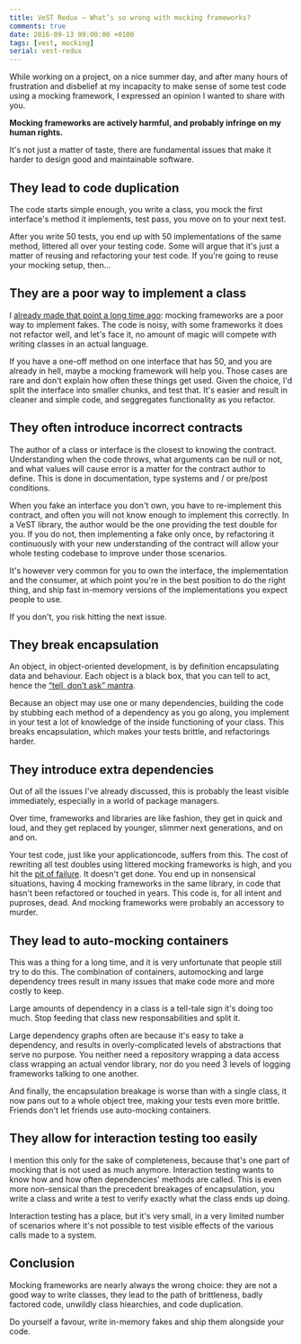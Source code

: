 ```yaml
---
title: VeST Redux – What’s so wrong with mocking frameworks?
comments: true
date: 2016-09-13 09:00:00 +0100
tags: [vest, mocking]
serial: vest-redux
---
```


While working on a project, on a nice summer day, and after many hours of
frustration and disbelief at my incapacity to make sense of some test code
using a mocking framework, I expressed an opinion I wanted to share with you.

**Mocking frameworks are actively harmful, and probably infringe on my human
rights.**

It's not just a matter of taste, there are fundamental issues that make it
harder to design good and maintainable software.

## They lead to code duplication

The code starts simple enough, you write a class, you mock the first interface's
method it implements, test pass, you move on to your next test.

After you write 50 tests, you end up with 50 implementations of the
same method, littered all over your testing code. Some will argue that it's just
a matter of reusing and refactoring your test code. If you're going to reuse
your mocking setup, then...

## They are a poor way to implement a class

I [already made that point a long time ago][mocking-sucks]: mocking frameworks
are a poor way to implement fakes. The code is noisy, with some frameworks it
does not refactor well, and let's face it, no amount of magic will compete with
writing classes in an actual language.

If you have a one-off method on one interface that has 50, and you are already
in hell, maybe a mocking framework will help you. Those cases are rare and
don't explain how often these things get used. Given the choice, I'd split
the interface into smaller chunks, and test that. It's easier and result in
cleaner and simple code, and seggregates functionality as you refactor.

## They often introduce incorrect contracts 

The author of a class or interface is the closest to knowing the contract.
Understanding when the code throws, what arguments can be null or not, and what
values will cause error is a matter for the contract author to define. This is
done in documentation, type systems and / or pre/post conditions.

When you fake an interface you don't own, you have to re-implement this
contract, and often you will not know enough to implement this correctly. In
a VeST library, the author would be the one providing the test double for you.
If you do not, then implementing a fake only once, by refactoring it
continuously with your new understanding of the contract will allow your whole
testing codebase to improve under those scenarios.

It's however very common for you to own the interface, the implementation and
the consumer, at which point you're in the best position to do the right thing,
and ship fast in-memory versions of the implementations you expect people to
use.

If you don't, you risk hitting the next issue.

## They break encapsulation

An object, in object-oriented development, is by definition encapsulating data
and behaviour. Each object is a black box, that you can tell to act, hence the
[“tell, don't ask” mantra][telldontask].

Because an object may use one or many dependencies, building the code by stubbing
each method of a dependency as you go along, you implement in your test a lot
of knowledge of the inside functioning of your class. This breaks encapsulation,
which makes your tests brittle, and refactorings harder.

## They introduce extra dependencies

Out of all the issues I've already discussed, this is probably the least visible
immediately, especially in a world of package managers.

Over time, frameworks and libraries are like fashion, they get in quick and
loud, and they get replaced by younger, slimmer next generations, and on and on.

Your test code, just like your applicationcode, suffers from this. The cost of
rewriting all test doubles using littered mocking frameworks is high, and you
hit the [pit of failure][pitoffailure]. It doesn't get done. You end up in
nonsensical situations, having 4 mocking frameworks in the same library, in
code that hasn't been refactored or touched in years. This code is, for all 
intent and puproses, dead. And mocking frameworks were probably an accessory to
murder.

## They lead to auto-mocking containers

This was a thing for a long time, and it is very unfortunate that people still
try to do this. The combination of containers, automocking and large dependency
trees result in many issues that make code more and more costly to keep.

Large amounts of dependency in a class is a tell-tale sign it's doing too much.
Stop feeding that class new responsabilities and split it.

Large dependency graphs often are because it's easy to take a dependency, and
results in overly-complicated levels of abstractions that serve no purpose. You
neither need a repository wrapping a data access class wrapping an actual vendor
library, nor do you need 3 levels of logging frameworks talking to one another.

And finally, the encapsulation breakage is worse than with a single class, it
now pans out to a whole object tree, making your tests even more brittle.
Friends don't let friends use auto-mocking containers.

## They allow for interaction testing too easily

I mention this only for the sake of completeness, because that's one part of
mocking that is not used as much anymore. Interaction testing wants to know
how and how often dependencies' methods are called. This is even more
non-sensical than the precedent breakages of encapsulation, you write a class
and write a test to verify exactly what the class ends up doing.

Interaction testing has a place, but it's very small, in a very limited number
of scenarios where it's not possible to test visible effects of the various
calls made to a system.

## Conclusion

Mocking frameworks are nearly always the wrong choice: they are not a good way
to write classes, they lead to the path of brittleness, badly factored code,
unwildly class hiearchies, and code duplication.

Do yourself a favour, write in-memory fakes and ship them alongside your code.

[mocking-sucks]: <https://serialseb.com/blog/2007/12/13/why-mock-frameworks-suck-and-how-to/>
[telldontask]: <http://martinfowler.com/bliki/TellDontAsk.html>
[pitoffailure]: <http://martinfowler.com/bliki/TellDontAsk.html>